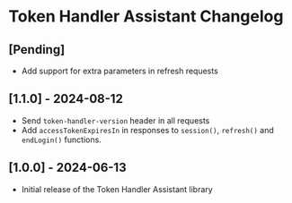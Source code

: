 # Token Handler Assistant Changelog

## [Pending]
 
- Add support for extra parameters in refresh requests

## [1.1.0] - 2024-08-12

- Send `token-handler-version` header in all requests
- Add `accessTokenExpiresIn` in responses to `session()`, `refresh()` and `endLogin()` functions.

## [1.0.0] - 2024-06-13

- Initial release of the Token Handler Assistant library